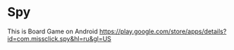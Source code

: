 # Spy
This is Board Game on Android
https://play.google.com/store/apps/details?id=com.missclick.spy&hl=ru&gl=US
